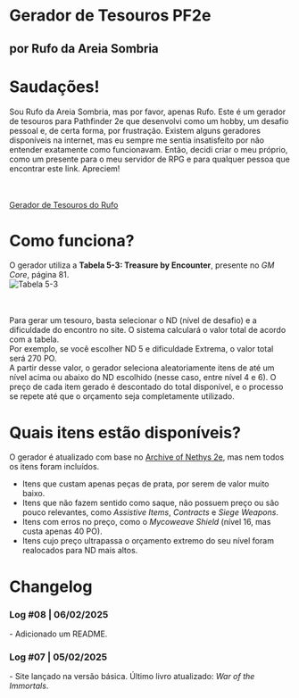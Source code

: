 <div>
<h1>Gerador de Tesouros PF2e</h1>
<h2>por Rufo da Areia Sombria</h2>

<p>
<h1>Saudações!</h1>
Sou Rufo da Areia Sombria, mas por favor, apenas Rufo. Este é um gerador de tesouros para Pathfinder 2e que desenvolvi como um hobby, um desafio pessoal e, de certa forma, por frustração. Existem alguns geradores disponíveis na internet, mas eu sempre me sentia insatisfeito por não entender exatamente como funcionavam. Então, decidi criar o meu próprio, como um presente para o meu servidor de RPG e para qualquer pessoa que encontrar este link. Apreciem!

<br><br>
<a href="https://rufodaareiasombria.github.io/tesouros-pf2e/">Gerador de Tesouros do Rufo</a>
</p>

<p>
<h1>Como funciona?</h1>
O gerador utiliza a <strong>Tabela 5-3: Treasure by Encounter</strong>, presente no <i>GM Core</i>, página 81.
<br>
<img src="https://imgur.com/uAqSeBC" alt="Tabela 5-3">

<br><br>
Para gerar um tesouro, basta selecionar o ND (nível de desafio) e a dificuldade do encontro no site. O sistema calculará o valor total de acordo com a tabela.  
Por exemplo, se você escolher ND 5 e dificuldade Extrema, o valor total será 270 PO.  
A partir desse valor, o gerador seleciona aleatoriamente itens de até um nível acima ou abaixo do ND escolhido (nesse caso, entre nível 4 e 6). O preço de cada item gerado é descontado do total disponível, e o processo se repete até que o orçamento seja completamente utilizado.
</p>

<p>
<h1>Quais itens estão disponíveis?</h1>
O gerador é atualizado com base no <a href="https://2e.aonprd.com">Archive of Nethys 2e</a>, mas nem todos os itens foram incluídos.  
<ul>
<li>Itens que custam apenas peças de prata, por serem de valor muito baixo.</li>
<li>Itens que não fazem sentido como saque, não possuem preço ou são pouco relevantes, como <i>Assistive Items</i>, <i>Contracts</i> e <i>Siege Weapons</i>.</li>
<li>Itens com erros no preço, como o <i>Mycoweave Shield</i> (nível 16, mas custa apenas 40 PO).</li>
<li>Itens cujo preço ultrapassa o orçamento extremo do seu nível foram realocados para ND mais altos.</li>
</ul>
</p>

<p>
<h1>Changelog</h1>
<h3>Log #08 | 06/02/2025</h3>
- Adicionado um README.

<h3>Log #07 | 05/02/2025</h3>
- Site lançado na versão básica. Último livro atualizado: <i>War of the Immortals</i>.
</p>
</div>

